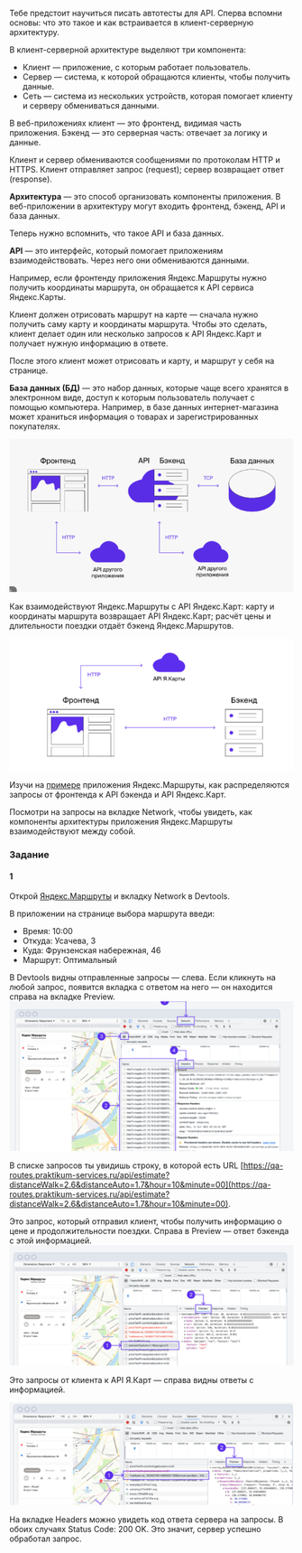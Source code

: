 Тебе предстоит научиться писать автотесты для API. Сперва вспомни основы: что это такое и как встраивается в клиент-серверную архитектуру.

В клиент-серверной архитектуре выделяют три компонента:

- Клиент — приложение, с которым работает пользователь.
- Сервер — система, к которой обращаются клиенты, чтобы получить данные.
- Сеть — система из нескольких устройств, которая помогает клиенту и серверу обмениваться данными.

В веб-приложениях клиент — это фронтенд, видимая часть приложения. Бэкенд — это серверная часть: отвечает за логику и данные.

Клиент и сервер обмениваются сообщениями по протоколам HTTP и HTTPS. Клиент отправляет запрос (request); сервер возвращает ответ (response).

**Архитектура** — это способ организовать компоненты приложения. В веб-приложении в архитектуру могут входить фронтенд, бэкенд, API и база данных.

Теперь нужно вспомнить, что такое API и база данных.

**API** — это интерфейс, который помогает приложениям взаимодействовать. Через него они обмениваются данными.

Например, если фронтенду приложения Яндекс.Маршруты нужно получить координаты маршрута, он обращается к API сервиса Яндекс.Карты.

Клиент должен отрисовать маршрут на карте — сначала нужно получить саму карту и координаты маршрута. Чтобы это сделать, клиент делает один или несколько запросов к API Яндекс.Карт и получает нужную информацию в ответе.

После этого клиент может отрисовать и карту, и маршрут у себя на странице.

**База данных (БД)** — это набор данных, которые чаще всего хранятся в электронном виде, доступ к которым пользователь получает с помощью компьютера. Например, в базе данных интернет-магазина может храниться информация о товарах и зарегистрированных покупателях.

![img.png](img%2Fimg.png)


Как взаимодействуют Яндекс.Маршруты с API Яндекс.Карт: карту и координаты маршрута возвращает API Яндекс.Карт; расчёт цены и длительности поездки отдаёт бэкенд Яндекс.Маршрутов.

![img_1.png](img%2Fimg_1.png)

Изучи на [примере](https://qa-routes.praktikum-services.ru/) приложения Яндекс.Маршруты, как распределяются запросы от фронтенда к API бэкенда и API Яндекс.Карт.

Посмотри на запросы на вкладке Network, чтобы увидеть, как компоненты архитектуры приложения Яндекс.Маршруты взаимодействуют между собой.


### Задание
#### 1
Открой [Яндекс.Маршруты](https://qa-routes.praktikum-services.ru/) и вкладку Network в Devtools.

В приложении на странице выбора маршрута введи:

- Время: 10:00
- Откуда: Усачева, 3
- Куда: Фрунзенская набережная, 46
- Маршрут: Оптимальный

В Devtools видны отправленные запросы — слева. Если кликнуть на любой запрос, появится вкладка с ответом на него — он находится справа на вкладке Preview.
![img_2.png](img%2Fimg_2.png)

В списке запросов ты увидишь строку, в которой есть URL [https://qa-routes.praktikum-services.ru/api/estimate?distanceWalk=2.6&distanceAuto=1.7&hour=10&minute=00](https://qa-routes.praktikum-services.ru/api/estimate?distanceWalk=2.6&distanceAuto=1.7&hour=10&minute=00).

Это запрос, который отправил клиент, чтобы получить информацию о цене и продолжительности поездки. Справа в Preview — ответ бэкенда с этой информацией.
![img_3.png](img%2Fimg_3.png)

Это запросы от клиента к API Я.Карт — справа видны ответы с информацией.

![img_4.png](img%2Fimg_4.png)

На вкладке Headers можно увидеть код ответа сервера на запросы. В обоих случаях Status Code: 200 OK. Это значит, сервер успешно обработал запрос.